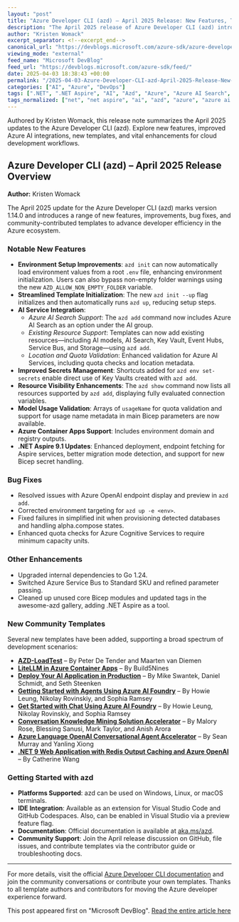 ```yaml
---
layout: "post"
title: "Azure Developer CLI (azd) – April 2025 Release: New Features, Templates, and Enhancements"
description: "The April 2025 release of Azure Developer CLI (azd) introduces new features, improved AI integration, updated templates, and several bug fixes. The update offers enhanced environment setup, AI Search support, Key Vault integration, and new templates for AI and web development in the Azure ecosystem."
author: "Kristen Womack"
excerpt_separator: <!--excerpt_end-->
canonical_url: "https://devblogs.microsoft.com/azure-sdk/azure-developer-cli-azd-april-2025/"
viewing_mode: "external"
feed_name: "Microsoft DevBlog"
feed_url: "https://devblogs.microsoft.com/azure-sdk/feed/"
date: 2025-04-03 18:38:43 +00:00
permalink: "/2025-04-03-Azure-Developer-CLI-azd-April-2025-Release-New-Features-Templates-and-Enhancements.html"
categories: ["AI", "Azure", "DevOps"]
tags: [".NET", ".NET Aspire", "AI", "Azd", "Azure", "Azure AI Search", "Azure Container Apps", "Azure Developer CLI", "Azure OpenAI", "Azure SDK", "Bicep", "Codespaces", "DevOps", "Docker", "GitHub Codespaces", "Java", "JavaScript", "Key Vault", "Kubernetes", "News", "Python", "Templates", "Typescript", "Visual Studio Code"]
tags_normalized: ["net", "net aspire", "ai", "azd", "azure", "azure ai search", "azure container apps", "azure developer cli", "azure openai", "azure sdk", "bicep", "codespaces", "devops", "docker", "github codespaces", "java", "javascript", "key vault", "kubernetes", "news", "python", "templates", "typescript", "visual studio code"]
---
```


Authored by Kristen Womack, this release note summarizes the April 2025 updates to the Azure Developer CLI (azd). Explore new features, improved Azure AI integrations, new templates, and vital enhancements for cloud development workflows.<!--excerpt_end-->

## Azure Developer CLI (azd) – April 2025 Release Overview

**Author:** Kristen Womack

The April 2025 update for the Azure Developer CLI (azd) marks version 1.14.0 and introduces a range of new features, improvements, bug fixes, and community-contributed templates to advance developer efficiency in the Azure ecosystem.

### Notable New Features

- **Environment Setup Improvements**: `azd init` can now automatically load environment values from a root `.env` file, enhancing environment initialization. Users can also bypass non-empty folder warnings using the new `AZD_ALLOW_NON_EMPTY_FOLDER` variable.
- **Streamlined Template Initialization**: The new `azd init --up` flag initializes and then automatically runs `azd up`, reducing setup steps.
- **AI Service Integration**:
  - *Azure AI Search Support*: The `azd add` command now includes Azure AI Search as an option under the AI group.
  - *Existing Resource Support*: Templates can now add existing resources—including AI models, AI Search, Key Vault, Event Hubs, Service Bus, and Storage—using `azd add`.
  - *Location and Quota Validation*: Enhanced validation for Azure AI Services, including quota checks and location metadata.
- **Improved Secrets Management**: Shortcuts added for `azd env set-secrets` enable direct use of Key Vaults created with `azd add`.
- **Resource Visibility Enhancements**: The `azd show` command now lists all resources supported by `azd add`, displaying fully evaluated connection variables.
- **Model Usage Validation**: Arrays of `usageName` for quota validation and support for usage name metadata in main Bicep parameters are now available.
- **Azure Container Apps Support**: Includes environment domain and registry outputs.
- **.NET Aspire 9.1 Updates**: Enhanced deployment, endpoint fetching for Aspire services, better migration mode detection, and support for new Bicep secret handling.

### Bug Fixes

- Resolved issues with Azure OpenAI endpoint display and preview in `azd add`.
- Corrected environment targeting for `azd up -e <env>`.
- Fixed failures in simplified init when provisioning detected databases and handling alpha.compose states.
- Enhanced quota checks for Azure Cognitive Services to require minimum capacity units.

### Other Enhancements

- Upgraded internal dependencies to Go 1.24.
- Switched Azure Service Bus to Standard SKU and refined parameter passing.
- Cleaned up unused core Bicep modules and updated tags in the awesome-azd gallery, adding .NET Aspire as a tool.

### New Community Templates

Several new templates have been added, supporting a broad spectrum of development scenarios:

- **[AZD-LoadTest](https://github.com/maartenvandiemen/azd-loadtest/)** – By Peter De Tender and Maarten van Diemen
- **[LiteLLM in Azure Container Apps](https://github.com/Build5Nines/azd-litellm)** – By Build5Nines
- **[Deploy Your AI Application in Production](https://github.com/microsoft/Deploy-Your-AI-Application-In-Production)** – By Mike Swantek, Daniel Schmidt, and Seth Steenken
- **[Getting Started with Agents Using Azure AI Foundry](https://github.com/Azure-Samples/get-started-with-ai-agents)** – By Howie Leung, Nikolay Rovinskiy, and Sophia Ramsey
- **[Get Started with Chat Using Azure AI Foundry](https://github.com/Azure-Samples/get-started-with-ai-chat)** – By Howie Leung, Nikolay Rovinskiy, and Sophia Ramsey
- **[Conversation Knowledge Mining Solution Accelerator](https://github.com/microsoft/Conversation-Knowledge-Mining-Solution-Accelerator)** – By Malory Rose, Blessing Sanusi, Mark Taylor, and Anish Arora
- **[Azure Language OpenAI Conversational Agent Accelerator](https://github.com/Azure-Samples/Azure-Language-OpenAI-Conversational-Agent-Accelerator)** – By Sean Murray and Yanling Xiong
- **[.NET 9 Web Application with Redis Output Caching and Azure OpenAI](https://github.com/Azure-Samples/azure-redis-dalle-semantic-caching)** – By Catherine Wang

### Getting Started with azd

- **Platforms Supported**: azd can be used on Windows, Linux, or macOS terminals.
- **IDE Integration**: Available as an extension for Visual Studio Code and GitHub Codespaces. Also, can be enabled in Visual Studio via a preview feature flag.
- **Documentation**: Official documentation is available at [aka.ms/azd](https://aka.ms/azd).
- **Community Support**: Join the April release discussion on GitHub, file issues, and contribute templates via the contributor guide or troubleshooting docs.

---

For more details, visit the official [Azure Developer CLI documentation](https://aka.ms/azd) and join the community conversations or contribute your own templates. Thanks to all template authors and contributors for moving the Azure developer experience forward.

This post appeared first on "Microsoft DevBlog". [Read the entire article here](https://devblogs.microsoft.com/azure-sdk/azure-developer-cli-azd-april-2025/)

